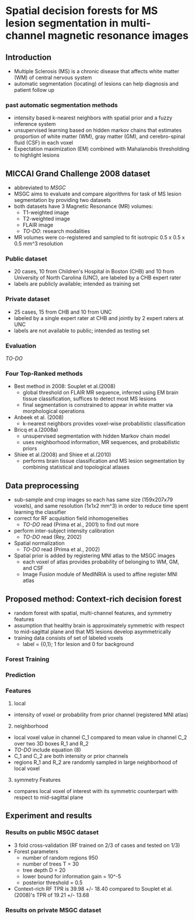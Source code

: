 # Spatial decision forests for MS lesion segmentation in multi-channel magnetic resonance images

## Introduction
* Multiple Sclerosis (MS) is a chronic disease that affects white matter (WM) of central nervous system
* automatic segmentation (locating) of lesions can help diagnosis and patient follow up

### past automatic segmentation methods
* intensity based k-nearest neighbors with spatial prior and a fuzzy inference system
* unsupervised learning based on hidden markov chains that estimates proportion of white matter (WM), gray matter (GM), and cerebro-spinal fluid (CSF) in each voxel
* Expectation maximization (EM) combined with Mahalanobis thresholding to highlight lesions

## MICCAI Grand Challenge 2008 dataset
* abbreviated to *MSGC*
* MSGC aims to evaluate and compare algorithms for task of MS lesion segmentation by providing two datasets
* both datasets have 3 Magnetic Resonance (MR) volumes:
  * T1-weighted image
  * T2-weighted image
  * FLAIR image
  * *TO-DO*: research modalities
* MR volumes were co-registered and sampled to fit isotropic 0.5 x 0.5 x 0.5 mm^3 resolution

### Public dataset
* 20 cases, 10 from Children's Hospital in Boston (CHB) and 10 from University of North Carolina (UNC), are labeled by a CHB expert rater
* labels are publicly available; intended as training set

### Private dataset
* 25 cases, 15 from CHB and 10 from UNC
* labeled by a single expert rater at CHB and jointly by 2 expert raters at UNC
* labels are not available to public; intended as testing set

### Evaluation
*TO-DO*

### Four Top-Ranked methods
* Best method in 2008: Souplet et al.(2008)
  * global threshold on FLAIR MR sequence, inferred using EM brain tissue classification, suffices to  detect most MS lesions
  * final segmentation is constrained to appear in white matter via morphological operations
* Anbeek et al. (2008)
  * k-nearest neighbors provides voxel-wise probabilistic classification
* Bricq et a.(2008a)
  * unsupervised segmentation with hidden Markov chain model
  * uses neighborhood information, MR sequences, and probabilistic priors
* Shiee et al.(2008) and Shiee et al.(2010)
  * performs brain tissue classification and MS lesion segmentation by combining statistical and topological atlases

## Data preprocessing
* sub-sample and crop images so each has same size (159x207x79 voxels), and same resolution (1x1x2 mm^3) in order to reduce time spent learning the classifier
* correct for RF acquisition field inhomogeneities
  * *TO-DO* read (Prima et al., 2001) to find out more
* perform inter-subject intensity calibration
  * *TO-DO* read (Rey, 2002)
* Spatial normalization
  * *TO-DO* read (Prima et al., 2002)
* Spatial prior is added by registering MNI atlas to the MSGC images
  * each voxel of atlas provides probability of belonging to WM, GM, and CSF
  * Image Fusion module of MedINRIA is used to affine register MNI atlas


## Proposed method: Context-rich decision forest
* random forest with spatial, multi-channel features, and symmetry features
* assumption that healthy brain is approximately symmetric with respect to mid-sagittal plane and that MS lesions develop asymmetrically
* training data consists of set of labeled voxels
  * label = {0,1}; 1 for lesion and 0 for background

### Forest Training

### Prediction

### Features

1. local
* intensity of voxel or probability from prior channel (registered MNI atlas)

2. neighborhood
* local voxel value in channel C_1 compared to mean value in channel C_2 over two 3D boxes R_1 and R_2
* *TO-DO* include equation (8)
* C_1 and C_2 are both intensity or prior channels
* regions R_1 and R_2 are randomly sampled in large neighborhood of local voxel

3. symmetry Features
* compares local voxel of interest with its symmetric counterpart with respect to mid-sagittal plane

## Experiment and results
### Results on public MSGC dataset
* 3 fold cross-validation (RF trained on 2/3 of cases and tested on 1/3)
* Forest parameters
  * number of random regions 950
  * number of trees T = 30
  * tree depth D = 20
  * lower bound for information gain = 10^-5
  * posterior threshold = 0.5
* Context-rich RF TPR is 39.98 +/- 18.40 compared to Souplet et al. (2008)'s TPR of 19.21 +/- 13.68

### Results on private MSGC dataset

